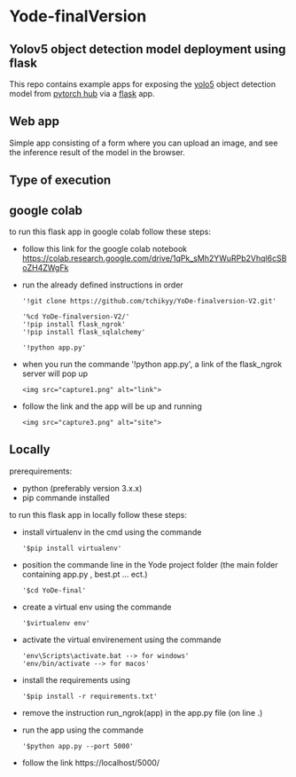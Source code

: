 # Yode-finalVersion
## Yolov5 object detection model deployment using flask
This repo contains example apps for exposing the [yolo5](https://github.com/ultralytics/yolov5) object detection model from [pytorch hub](https://pytorch.org/hub/ultralytics_yolov5/) via a [flask](https://flask.palletsprojects.com/en/1.1.x/) app.

## Web app
Simple app consisting of a form where you can upload an image, and see the inference result of the model in the browser.

## Type of execution 

## google colab
to run this flask app in google colab follow these steps:

- follow this link for the google colab notebook <br>
      https://colab.research.google.com/drive/1qPk_sMh2YWuRPb2Vhql6cSBoZH4ZWgFk
- run the already defined instructions in order 
      
      '!git clone https://github.com/tchikyy/YoDe-finalversion-V2.git'
      
      '%cd YoDe-finalversion-V2/'
      '!pip install flask_ngrok'
      '!pip install flask_sqlalchemy'
      
      '!python app.py'
      
- when you run the commande '!python app.py', a link of the flask_ngrok server will pop up 

      <img src="capture1.png" alt="link">
      
- follow the link and the app will be up and running

      <img src="capture3.png" alt="site">

## Locally

prerequirements:
  - python (preferably version 3.x.x)
  - pip commande installed

to run this flask app in locally follow these steps:

- install virtualenv in the cmd using the commande 

      '$pip install virtualenv'
      
- position the commande line in the Yode project folder (the main folder containing app.py , best.pt ... ect.)

      '$cd YoDe-final'
- create a virtual env using the commande 

      '$virtualenv env'
      
- activate the virtual envirenement using the commande 

      'env\Scripts\activate.bat --> for windows'
      'env/bin/activate --> for macos'
      
- install the requirements using 

      '$pip install -r requirements.txt'
      
- remove the instruction run_ngrok(app) in the app.py file (on line .)
- run the app using the commande 

      '$python app.py --port 5000'
      
- follow the link https://localhost/5000/

